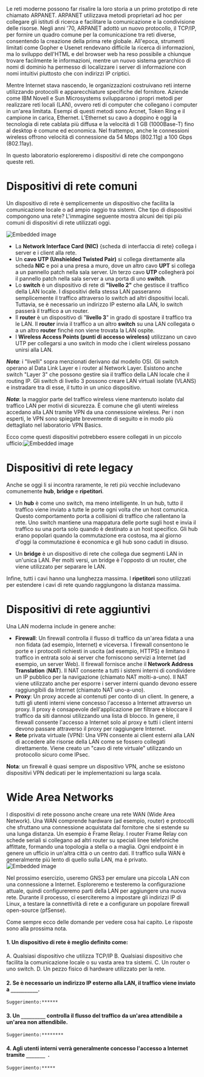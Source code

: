 Le reti moderne possono far risalire la loro storia a un primo prototipo di rete chiamato ARPANET. ARPANET utilizzava metodi proprietari ad hoc per collegare gli istituti di ricerca e facilitare la comunicazione e la condivisione delle risorse. Negli anni '70, ARPANET adottò un nuovo protocollo, il TCP/IP, per fornire un quadro comune per la comunicazione tra reti diverse, consentendo la creazione della prima rete globale.  All'epoca, strumenti limitati come Gopher e Usenet rendevano difficile la ricerca di informazioni, ma lo sviluppo dell'HTML e del browser web ha reso possibile a chiunque trovare facilmente le informazioni, mentre un nuovo sistema gerarchico di nomi di dominio ha permesso di localizzare i server di informazione con nomi intuitivi piuttosto che con indirizzi IP criptici.

Mentre Internet stava nascendo, le organizzazioni costruivano reti interne utilizzando protocolli e apparecchiature specifiche del fornitore. Aziende come IBM Novell e Sun Microsystems svilupparono i propri metodi per realizzare reti locali (LAN), ovvero reti di computer che collegano i computer in un'area limitata. Esempi di questi metodi sono Arcnet, Token Ring e il campione in carica, Ethernet. L'Ethernet su cavo a doppino è oggi la tecnologia di rete cablata più diffusa e la velocità di 1 GB (1000Base-T) fino al desktop è comune ed economica. Nel frattempo, anche le connessioni wireless offrono velocità di connessione da 54 Mbps (802.11g) a 100 Gbps (802.11ay).

In questo laboratorio esploreremo i dispositivi di rete che compongono queste reti.


# Dispositivi di rete comuni

Un dispositivo di rete è semplicemente un dispositivo che facilita la comunicazione locale o ad ampio raggio tra sistemi. Che tipo di dispositivi compongono una rete? L'immagine seguente mostra alcuni dei tipi più comuni di dispositivi di rete utilizzati oggi.

![Embedded image](https://images.contentful.com/kvf8rpi09wgk/4TiVY4Rhan70Zgb56VXAz1/d3a41474100ab885c2261e8188fac53a/NDB_001.png)

- La **Network Interface Card (NIC)** {scheda di interfaccia di rete} collega i server e i client alla rete.
- Un **cavo UTP (Unshielded Twisted Pair)** si collega direttamente alla scheda **NIC** e poi a una presa a muro, dove un altro cavo **UPT** si collega a un pannello patch nella sala server. Un terzo cavo **UTP** collegherà poi il pannello patch nella sala server a una porta di uno **switch**.
- Lo **switch** è un dispositivo di rete di **"livello 2"** che gestisce il traffico della LAN locale. I dispositivi della stessa LAN passeranno semplicemente il traffico attraverso lo switch ad altri dispositivi locali.  Tuttavia, se è necessario un indirizzo IP esterno alla LAN, lo switch passerà il traffico a un router.
- Il **router** è un dispositivo di "**livello 3**" in grado di spostare il traffico tra le LAN.  Il **router** invia il traffico a un altro **switch** su una LAN collegata o a un altro **router** finché non viene trovata la LAN ospite.
- I **Wireless Access Points (punti di accesso wireless)** utilizzano un cavo UTP per collegarsi a uno switch in modo che i client wireless possano unirsi alla LAN.

***Nota***: i "livelli" sopra menzionati derivano dal modello OSI. Gli switch operano al Data Link Layer e i router al Network Layer.  Esistono anche switch "Layer 3" che possono gestire sia il traffico della LAN locale che il routing IP. Gli switch di livello 3 possono creare LAN virtuali isolate (VLANS) e instradare tra di esse, il tutto in un unico dispositivo.

***Nota***: la maggior parte del traffico wireless viene mantenuto isolato dal traffico LAN per motivi di sicurezza. È comune che gli utenti wireless accedano alla LAN tramite VPN da una connessione wireless. Per i non esperti, le VPN sono spiegate brevemente di seguito e in modo più dettagliato nel laboratorio VPN Basics.

Ecco come questi dispositivi potrebbero essere collegati in un piccolo ufficio:![Embedded image](https://images.contentful.com/kvf8rpi09wgk/6joGrpEEJ5yqvbnGMnihxv/5bee1e583fe01fbb7f0d77647519b337/NDB_002.png)

# Dispositivi di rete legacy

Anche se oggi li si incontra raramente, le reti più vecchie includevano comunemente **hub**, **bridge** e **ripetitori**.

- Un **hub** è come uno switch, ma meno intelligente. In un hub, tutto il traffico viene inviato a tutte le porte ogni volta che un host comunica.  Questo comportamento porta a collisioni di traffico che rallentano la rete. Uno switch mantiene una mappatura delle porte sugli host e invia il traffico su una porta solo quando è destinato a un host specifico. Gli hub erano popolari quando la commutazione era costosa, ma al giorno d'oggi la commutazione è economica e gli hub sono caduti in disuso.

- Un **bridge** è un dispositivo di rete che collega due segmenti LAN in un'unica LAN. Per molti versi, un bridge è l'opposto di un router, che viene utilizzato per separare le LAN.

Infine, tutti i cavi hanno una lunghezza massima. I **ripetitori** sono utilizzati per estendere i cavi di rete quando raggiungono la distanza massima.

# Dispositivi di rete aggiuntivi

Una LAN moderna include in genere anche:

- **Firewall**: Un firewall controlla il flusso di traffico da un'area fidata a una non fidata (ad esempio, Internet) e viceversa.  I firewall consentono le porte e i protocolli richiesti in uscita (ad esempio, HTTPS) e limitano il traffico in entrata solo ai server che forniscono servizi a Internet (ad esempio, un server Web).   Il firewall fornisce anche il **Network Address Translation** (**NAT**).  Il NAT consente a tutti i sistemi interni di condividere un IP pubblico per la navigazione (chiamato NAT molti-a-uno).  Il NAT viene utilizzato anche per esporre i server interni quando devono essere raggiungibili da Internet (chiamato NAT uno-a-uno).
- **Proxy**: Un proxy accede ai contenuti per conto di un client.  In genere, a tutti gli utenti interni viene concesso l'accesso a Internet attraverso un proxy.  Il proxy è consapevole dell'applicazione per filtrare e bloccare il traffico da siti dannosi utilizzando una lista di blocco.  In genere, il firewall consente l'accesso a Internet solo al proxy e tutti i client interni devono passare attraverso il proxy per raggiungere Internet.
- **Rete** privata virtuale (VPN): Una VPN consente ai client esterni alla LAN di accedere alle risorse della LAN come se fossero collegati direttamente.  Viene creato un "cavo di rete virtuale" utilizzando un protocollo sicuro come IPsec.

**Nota**: un firewall è quasi sempre un dispositivo VPN, anche se esistono dispositivi VPN dedicati per le implementazioni su larga scala.


# Wide Area Networks

I dispositivi di rete possono anche creare una rete WAN (Wide Area Network). Una WAN comprende hardware (ad esempio, router) e protocolli che sfruttano una connessione acquistata dal fornitore che si estende su una lunga distanza. Un esempio è Frame Relay. I router Frame Relay con schede seriali si collegano ad altri router su speciali linee telefoniche affittate, formando una topologia a stella o a maglia. Ogni endpoint è in genere un ufficio in un'altra città o un centro dati. Il traffico sulla WAN è generalmente più lento di quello sulla LAN, ma è privato.
![Embedded image](https://images.contentful.com/kvf8rpi09wgk/a8NTcHtXtzopTSonbHyXW/1c29d6bd0e42dfc741289950eb0854b2/NDB_003.jpeg)

Nel prossimo esercizio, useremo GNS3 per emulare una piccola LAN con una connessione a Internet. Esploreremo e testeremo la configurazione attuale, quindi configureremo parti della LAN per aggiungere una nuova rete. Durante il processo, ci eserciteremo a impostare gli indirizzi IP di Linux, a testare la connettività di rete e a configurare un popolare firewall open-source (pfSense).


Come sempre ecco delle domande per vedere cosa hai capito. Le risposte sono alla prossima nota.


#### 1. Un dispositivo di rete è meglio definito come:

A. Qualsiasi dispositivo che utilizza TCP/IP
B. Qualsiasi dispositivo che facilita la comunicazione locale o su vasta area tra sistemi.
C. Un router o uno switch.
D. Un pezzo fisico di hardware utilizzato per la rete.

#### 2. Se è necessario un indirizzo IP esterno alla LAN, il traffico viene inviato a `__________`.

`Suggerimento:****** `

#### 3. Un `_________` controlla il flusso del traffico da un'area attendibile a un'area non attendibile.

`Suggerimento:******** `

#### 4. Agli utenti interni verrà generalmente concesso l'accesso a Internet tramite `_______ `.

`Suggerimento:***** `


